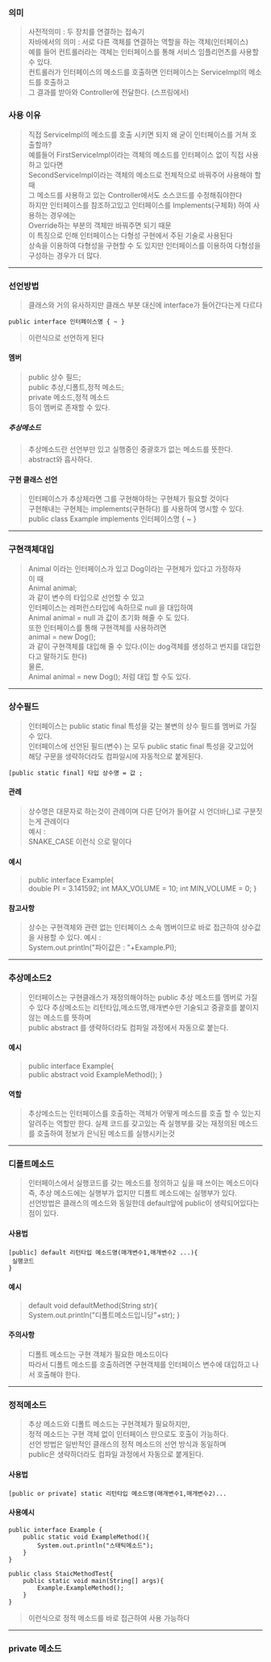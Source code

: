 ### 의미
> 사전적의미 : 두 장치를 연결하는 접속기  
> 자바에서의 의미 : 서로 다른 객체를 연결하는 역할을 하는 객체(인터페이스)  
> 예를 들어 컨트롤러라는 객체는 인터페이스를 통해 서비스 임플리먼츠를 사용할 수 있다.  
> 컨트롤러가 인터페이스의 메소드를 호출하면 인터페이스는 ServiceImpl의 메소드를 호출하고  
> 그 결과를 받아와 Controller에 전달한다. (스프링에서)  

### 사용 이유
> 직접 ServiceImpl의 메소드를 호출 시키면 되지 왜 굳이 인터페이스를 거쳐 호출할까?  
> 예를들어 FirstServiceImpl이라는 객체의 메소드를 인터페이스 없이 직접 사용하고 있다면  
> SecondServiceImpl이라는 객체의 메소드로 전체적으로 바꿔주어 사용해야 할때  
> 그 메소드를 사용하고 있는 Controller에서도 소스코드를 수정해줘야한다  
> 하지만 인터페이스를 참조하고있고 인터페이스를 Implements(구체화) 하여 사용하는 경우에는  
> Override하는 부분의 객체만 바꿔주면 되기 때문  
> 이 특징으로 인해 인터페이스는 다형성 구현에서 주된 기술로 사용된다  
> 상속을 이용하여 다형성을 구현할 수 도 있지만 인터페이스를 이용하여 다형성을 구성하는 경우가 더 많다.

----

### 선언방법
> 클래스와 거의 유사하지만 클래스 부분 대신에 interface가 들어간다는게 다르다  
> 
```
public interface 인터페이스명 { ~ }  
```

> 이런식으로 선언하게 된다  

#### 멤버
> public 상수 필드;  
> public 추상,디폴트,정적 메소드;  
> private 메소드,정적 메소드  
> 등이 멤버로 존재할 수 있다.

##### 추상메소드
> 추상메소드란 선언부만 있고 실행중인 중괄호가 없는 메소드를 뜻한다.  
> abstract와 흡사하다.

#### 구현 클래스 선언
> 인터페이스가 추상체라면 그를 구현해야하는 구현체가 필요할 것이다  
> 구현해내는 구현체는 implements(구현하다) 를 사용하여 명시할 수 있다.  
> public class Example implements 인터페이스명 { ~ }  

---
### 구현객체대입
> Animal 이라는 인터페이스가 있고 Dog이라는 구현체가 있다고 가정하자  
> 이 때  
> Animal animal;  
> 과 같이 변수의 타입으로 선언할 수 있고  
> 인터페이스는 레퍼런스타입에 속하므로 null 을 대입하여  
> Animal animal = null 과 값이 초기화 해줄 수 도 있다.  
> 또한 인터페이스를 통해 구현객체를 사용하려면  
> animal = new Dog();  
> 과 같이 구현객체를 대입해 줄 수 있다.(이는 dog객체를 생성하고 번지를 대입한다고 말하기도 한다)  
> 물론,  
> Animal animal = new Dog(); 처럼 대입 할 수도 있다.

---

### 상수필드
> 인터페이스는 public static final 특성을 갖는 불변의 상수 필드를 멤버로 가질 수 있다.  
> 인터페이스에 선언된 필드(변수) 는 모두 public static final 특성을 갖고있어  
> 해당 구문을 생략하더라도 컴파일시에 자동적으로 붙게된다.  
```
[public static final] 타입 상수명 = 값 ; 
```

#### 관례
> 상수명은 대문자로 하는것이 관례이며 다른 단어가 들어갈 시 언더바(\_)로 구분짓는게 관례이다  
> 예시 :  
> SNAKE_CASE 이런식 으로 말이다  

#### 예시
> public interface Example{  
> 	double PI = 3.141592;
> 	int MAX_VOLUME = 10;
> 	int MIN_VOLUME = 0;
> }

#### 참고사항
> 상수는 구현객체와 관련 없는 인터페이스 소속 멤버이므로 바로 접근하여 상수값을 사용할 수 있다.
> 예시 :  
> System.out.println("파이값은 : "+Example.PI);  

---

### 추상메소드2
> 인터페이스는 구현클래스가 재정의해야하는 public 추상 메소드를 멤버로 가질 수 있다
> 추상메소드는 리턴타입,메소드명,매개변수만 기술되고 중괄호를 붙이지 않는 메소드를 뜻하며  
> public abstract 를 생략하더라도 컴파일 과정에서 자동으로 붙는다.

#### 예시
> public interface Example{  
> 	public abstract void ExampleMethod();
> }

#### 역할
> 추상메소드는 인터페이스를 호출하는 객체가 어떻게 메소드를 호출 할 수 있는지 알려주는 역할만 한다. 실제 코드를 갖고있는 즉 실행부를 갖는 재정의된 메소드를 호출하여 정보가 은닉된 메소드를 실행시키는것 

---

### 디폴트메소드
>인터페이스에서 실행코드를 갖는 메소드를 정의하고 싶을 때 쓰이는 메소드이다  
>즉, 추상 메소드에는 실행부가 없지만 디폴트 메소드에는 실행부가 있다.  
>선언방법은 클래스의 메소드와 동일한데 default앞에 public이 생략되어있다는 점이 있다.  
>
#### 사용법
```
[public] default 리턴타입 메소드명(매개변수1,매개변수2 ...){
 실행코드
}
```

#### 예시
>default void defaultMethod(String str){  
>	System.out.println("디폴트메소드입니당"+str);
> }

#### 주의사항
> 디폴트 메소드는 구현 객체가 필요한 메소드이다  
> 따라서 디폴트 메소드를 호출하려면 구현객체를 인터페이스 변수에 대입하고 나서 호출해야 한다.

---

### 정적메소드
> 추상 메소드와 디폴트 메소드는 구현객체가 필요하지만,  
> 정적 메소드는 구현 객체 없이 인터페이스 만으로도 호출이 가능하다.  
> 선언 방법은 일반적인 클래스의 정적 메소드의 선언 방식과 동일하며  
> public은 생략하더라도 컴파일 과정에서 자동으로 붙게된다.

#### 사용법
```
[public or private] static 리턴타입 메소드명(매개변수1,매개변수2)...
```

#### 사용예시
```
public interface Example {
	public static void ExampleMethod(){
		System.out.println("스태틱메소드");
	}
}
```

```
public class StaicMethodTest{
	public static void main(String[] args){
		Example.ExampleMethod();
	}
}
```
> 이런식으로 정적 메소드를 바로 접근하여 사용 가능하다

---

### private 메소드
> 